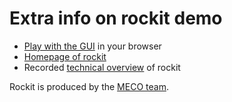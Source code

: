# Extra info on rockit demo

 * [Play with the GUI](https://mybinder.org/v2/gh/meco-group/rockit_demo/main?urlpath=rockit_demo%2Findex.html) in your browser
 * [Homepage of rockit](https://gitlab.kuleuven.be/meco-software/rockit)
 * Recorded [technical overview](https://youtu.be/dS4U_k6B904) of rockit

Rockit is produced by the [MECO team](https://www.mech.kuleuven.be/en/pma/research/meco).



